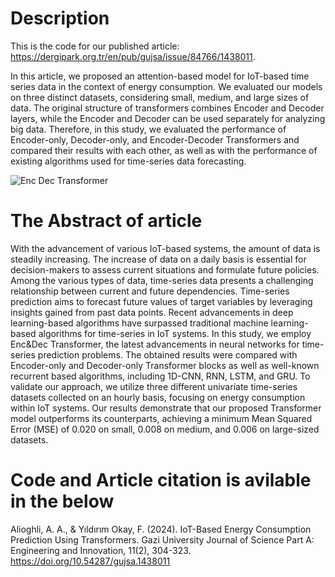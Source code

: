 # Description

This is the code for our published article: https://dergipark.org.tr/en/pub/gujsa/issue/84766/1438011.

In this article, we proposed an attention-based model for IoT-based time series data in the context of energy consumption. We evaluated our models on three distinct datasets, considering small, medium, and large sizes of data. The original structure of transformers combines Encoder and Decoder layers, while the Encoder and Decoder can be used separately for analyzing big data. Therefore, in this study, we evaluated the performance of Encoder-only, Decoder-only, and Encoder-Decoder Transformers and compared their results with each other, as well as with the performance of existing algorithms used for time-series data forecasting.

![Enc Dec Transformer](https://github.com/Amiralioghli/IoT-Based-Energy-Consumption-Prediction-Using-Transformers/assets/104595848/567c5eb6-abfc-49ac-8b91-dd5e02f8e8e5)


# The Abstract of article

With the advancement of various IoT-based systems, the amount of data is steadily increasing. The increase of data on a daily basis is essential for decision-makers to assess current situations and formulate future policies. Among the various types of data, time-series data presents a challenging relationship between current and future dependencies. Time-series prediction aims to forecast future values of target variables by leveraging insights gained from past data points. Recent advancements in deep learning-based algorithms have surpassed traditional machine learning-based algorithms for time-series in IoT systems. In this study, we employ Enc&Dec Transformer, the latest advancements in neural networks for time-series prediction problems. The obtained results were compared with Encoder-only and Decoder-only Transformer blocks as well as well-known recurrent based algorithms, including 1D-CNN, RNN, LSTM, and GRU. To validate our approach, we utilize three different univariate time-series datasets collected on an hourly basis, focusing on energy consumption within IoT systems. Our results demonstrate that our proposed Transformer model outperforms its counterparts, achieving a minimum Mean Squared Error (MSE) of 0.020 on small, 0.008 on medium, and 0.006 on large-sized datasets.

# Code and Article citation is avilable in the below

Alioghli, A. A., & Yıldırım Okay, F. (2024). IoT-Based Energy Consumption Prediction Using Transformers. Gazi University Journal of Science Part A: Engineering and Innovation, 11(2), 304-323. https://doi.org/10.54287/gujsa.1438011
